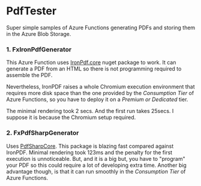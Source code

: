 # PdfTester
Super simple samples of Azure Functions generating PDFs  and storing them in the Azure Blob Storage.

### 1. FxIronPdfGenerator

This Azure Function uses [IronPdf.core](https://ironpdf.com/) nuget package to work. It can generate a PDF from an HTML so there is not programming required to assemble the PDF.

Nevertheless, IronPDF raises a whole Chromium execution environment that requires more disk space than the one provided by the *Consumption Tier* of Azure Functions, so you have to deploy it on a *Premium or Dedicated* tier.

The minimal rendering took 2 secs. And the first run takes 25secs. I suppose it is because the Chromium setup required.

### 2. FxPdfSharpGenerator
Uses [PdfSharpCore](https://www.nuget.org/packages/PdfSharpCore/). This package is blazing fast compared against IronPDF. Minimal rendering took 123ms and the penalty for the first execution is unnoticeable. But, and it is a big but, you have to "program" your PDF so this could require a lot of developing extra time.
Another big advantage though, is that it can run smoothly in the *Consumption Tier* of Azure Functions.

<!--stackedit_data:
eyJoaXN0b3J5IjpbMTE2Nzc3MDY3NywxOTUxMzIyMjQ2XX0=
-->